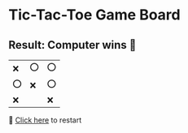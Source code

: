 # Tic-Tac-Toe Game Board
## Result: Computer wins 🤖
|   |   |   |
|---|---|---|
|❌ |⭕ |⭕ |
|⭕ |❌ |⭕ |
|❌ |  |❌ |

🔄 [Click here](EEEEEEEEE.md) to restart
